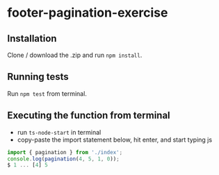 # footer-pagination-exercise

## Installation

Clone / download the .zip and run `npm install`.

## Running tests

Run `npm test` from terminal.

## Executing the function from terminal

- run `ts-node-start` in terminal
- copy-paste the import statement below, hit enter, and start typing js

```js
import { pagination } from './index';
console.log(pagination(4, 5, 1, 0));
$ 1 ... [4] 5
```
